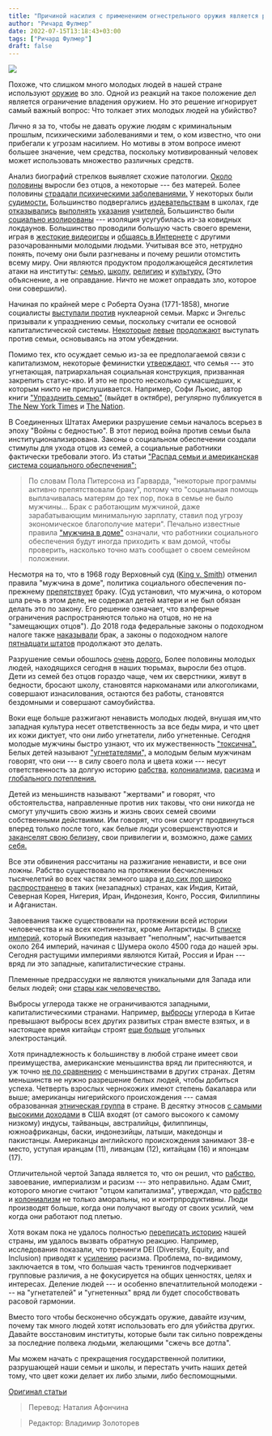 ```yaml
---
title: "Причиной насилия с применением огнестрельного оружия является развал институтов"
author: "Ричард Фулмер"
date: 2022-07-15T13:18:43+03:00
tags: ["Ричард Фулмер"]
draft: false
---
```

![](https://fee.org/media/41806/boy-g0ea2c9eb9_1920.jpg?center=0.25352112676056338,0.50116550116550118&mode=crop&width=900&format=webp&rnd=133008910620000000)


Похоже, что слишком много молодых людей в нашей стране используют [оружие](https://fee.org/articles/blurred-lines-when-guns-become-speech/) во зло. Одной из реакций на такое положение дел является ограничение владения оружием. Но это решение игнорирует самый важный вопрос: Что толкает этих молодых людей на убийство?

Лично я за то, чтобы не давать оружие людям с криминальным прошлым, психическими заболеваниями и тем, о ком известно, что они прибегали к угрозам насилием. Но мотивы в этом вопросе имеют большее значение, чем средства, поскольку мотивированный человек может использовать множество различных средств.

Анализ биографий стрелков выявляет схожие патологии. [Около половины](https://www.heritage.org/marriage-and-family/commentary/the-crisis-fatherless-shooters) выросли без отцов, а некоторые --- без матерей. Более половины [страдали психическими заболеваниями.](https://www.psychologytoday.com/us/blog/stop-the-cycle/201501/lone-wolf-terrorists-and-mental-illness#:~:text=Across%20three%20studies%20examined,%20one%20can%20conclude%20that,relationships,%20social%20awkwardness,%20violent%20communications,%20and%20high%20intelligence.) У некоторых были [судимости.](https://georgetownsecuritystudiesreview.org/wp-content/uploads/2015/08/NCITF-Final-Paper.pdf) Большинство подвергались [издевательствам](https://news.yahoo.com/uvalde-gunman-isolated-bullied-teased-090005138.html?guccounter=1&guce_referrer=aHR0cHM6Ly93d3cuYmluZy5jb20v&guce_referrer_sig=AQAAAEVFzeTgymv9Bk798Ia_ZestTz3JJvmgLlfBMqsjrSsydCUp2I-GaLiuqHoh3dM6ABCFg6H2VlZO0dq90j1bVq7pS8LF22sslj-aiExyPT3Ak-o3JwJIM1-sqI62igi8rm06gjRXUpMj8oy7nDPu-fRA9g98mAvB-c_txLKWqkGq) в школах, где [отказывались](https://sites.psu.edu/siowfa15/2015/09/03/are-school-enforced-anti-bullying-policies-enough/) [выполнять](https://nypost.com/2022/06/04/teachers-parents-want-discipline-as-nyc-student-suspensions-fall/) [указания](https://fordhaminstitute.org/national/commentary/restorative-justice-isnt-working-thats-not-what-media-reporting) [учителей.](https://www.reference.com/world-view/causes-indiscipline-secondary-schools-7c5209d7eb4dad9e) Большинство были [социально изолированы](https://www.ojp.gov/ncjrs/virtual-library/abstracts/emergence-lone-wolf-terrorism-patterns-behavior-and-implications) --- изоляция усугубилась из-за ковидных локдаунов. Большинство проводили большую часть своего времени, играя в [жестокие видеоигры](https://www.thesun.co.uk/news/1809088/minnesota-knife-attack-the-somali-isis-fanatic-dahir-a-adan-who-went-on-mall-knife-rampage-after-checking-whether-victims-were-muslims/) и [общаясь в Интернете](https://www.theatlantic.com/ideas/archive/2022/05/lone-wolf-shooters-ideology/629871/) с другими разочарованными молодыми людьми. Учитывая все это, нетрудно понять, почему они были разгневаны и почему решили отомстить всему миру. Они являются продуктом продолжающейся десятилетия атаки на институты: [семью,](https://www.catholicworldreport.com/2018/05/05/the-radical-assault-on-marriage-and-family-from-karl-marx-to-justice-kennedy/) [школу,](https://www.city-journal.org/html/who-killed-school-discipline-11749.html) [религию](https://time.com/4385755/faith-in-america/) и [культуру.](https://www.nationalreview.com/2018/04/left-ruins-everything-it-touches/) (Это объяснение, а не оправдание. Ничто не может оправдать зло, которое они совершили).

Начиная по крайней мере с Роберта Оуэна (1771-1858), многие социалисты [выступали против](https://www.csustan.edu/sites/default/files/History/Faculty/Weikart/Marx-Engels-and-the-Abolition-of-the-Family.pdf?fbclid=IwAR2njsmuIgyBLRplj199DX_g9mKFv4qegwGG-vUbe-JRbLlf2zwszpa1_D8) нуклеарной семьи. Маркс и Энгельс призывали к упразднению семьи, поскольку считали ее основой капиталистической системы. [Некоторые](https://thebrooklyninstitute.com/) [левые](https://communemag.com/six-steps-to-abolish-the-family/?fbclid=IwAR3tbSeCkI-dRRhaNWhD1VIm1DgXcm8PMuRFU2VfQDkHK_dG3HSD4jQMmGQ) [продолжают](https://www.opendemocracy.net/en/oureconomy/coronavirus-crisis-shows-its-time-abolish-family/?fbclid=IwAR0q0TZjuCqL6FHyUnODPElL1X8o6hjxS57PFkqDUNs6Ua8RYDcWxWcHSWQ) выступать против семьи, основываясь на этом убеждении.

Помимо тех, кто осуждает семью из-за ее предполагаемой связи с капитализмом, некоторые феминистки [утверждают,](https://phdessay.com/the-family-is-an-ideological-construction-that-perpetuates-patriarchy-discuss/) что семья --- это угнетающая, патриархальная социальная конструкция, призванная закрепить статус-кво. И это не просто несколько сумасшедших, к которым никто не прислушивается. Например, Софи Льюис, автор книги ["Упразднить семью"](https://www.amazon.com/Abolish-Family-Manifesto-Care-Liberation/dp/1839767197/ref=sr_1_1?crid=AXH5EF6A8ZXX&keywords=abolish%20the%20family&qid=1653846321&s=books&sprefix=abolish%20the%20family,stripbooks,114&sr=1-1) (выйдет в октябре), регулярно публикуется в [The New York Times](https://www.nytimes.com/2019/02/07/opinion/terf-trans-women-britain.html) и [The Nation](https://www.thenation.com/article/society/family-covid-care-marriage/).

В Соединенных Штатах Америки разрушение семьи началось всерьез в эпоху "Войны с бедностью". В этот период война против семьи была институционализирована. Законы о социальном обеспечении создали стимулы для ухода отцов из семей, а социальные работники фактически требовали этого. Из статьи ["Распад семьи и американская система социального обеспечения":](https://ifstudies.org/blog/family-breakdown-and-americas-welfare-system?fbclid=IwAR0q0TZjuCqL6FHyUnODPElL1X8o6hjxS57PFkqDUNs6Ua8RYDcWxWcHSWQ)

> По словам Пола Питерсона из Гарварда, "некоторые программы активно препятствовали браку", потому что "социальная помощь выплачивалась матерям до тех пор, пока в семье не было мужчины... Брак с работающим мужчиной, даже зарабатывающим минимальную зарплату, ставил под угрозу экономическое благополучие матери". Печально известные правила ["мужчина в доме"](https://www.encyclopedia.com/law/encyclopedias-almanacs-transcripts-and-maps/man-house-rule) означали, что работники социального обеспечения будут иногда приходить к вам домой, чтобы проверить, насколько точно мать сообщает о своем семейном положении.

Несмотря на то, что в 1968 году Верховный суд ([King v. Smith](https://en.wikipedia.org/wiki/King_v._Smith#:~:text=King%20v.%20Smith,%20392%20U.S.%20309%20%281968%29,%20was,%22substitute%20father%22%20who%20visited%20a%20family%20on%20weekends.)) отменил правила "мужчина в доме", политика социального обеспечения по-прежнему [препятствует](https://www.nationalreview.com/2020/10/the-working-class-welfare-trap-how-policy-penalizes-marriage/) браку. (Суд установил, что мужчина, о котором шла речь в этом деле, не содержал детей матери и не был обязан делать это по закону. Его решение означает, что вэлферные ограничения  распространяются только на отцов, но не на "замещающих отцов"). До 2018 года федеральные законы о подоходном налоге также [наказывали](https://money.usnews.com/money/personal-finance/articles/what-to-know-about-the-marriage-tax-penalty#:~:text=The%20marriage%20penalty%20takes%20effect%20when%20the%20taxes,jointly%20are%20roughly%20double%20that%20of%20single%20filers.) брак, а законы о подоходном налоге [пятнадцати штатов](https://taxfoundation.org/state-marriage-penalty-2021/) продолжают это делать.

Разрушение семьи обошлось [очень](https://thefatherlessgeneration.wordpress.com/statistics/) [дорого.](https://lifeisbeautiful.org/statistics-on-fatherless-homes/?fbclid=IwAR0XmDdbOGC_BC6JME24hRY243_LG9Qcyotq2osY5Od-f6jiNO5ijmdsg6w) Более половины молодых людей, находящихся сегодня в наших тюрьмах, выросли без отцов. Дети из семей без отцов гораздо чаще, чем их сверстники, живут в бедности, бросают школу, становятся наркоманами или алкоголиками, совершают изнасилования, остаются без работы, становятся бездомными и совершают самоубийства.

Воки еще больше разжигают ненависть молодых людей, внушая им,что западная культура несет ответственность за все беды мира, и что цвет их кожи диктует, что они либо угнетатели, либо угнетенные. Сегодня молодые мужчины быстро узнают, что их мужественность ["токсична".](https://www.vice.com/en/article/zmk3ej/all-masculinity-is-toxic) Белых детей называют ["угнетателями",](https://areomagazine.com/2022/01/18/yes-children-are-being-taught-critical-race-theory-in-k-12-schools-in-the-us/) а молодым белым мужчинам говорят, что они --- в силу своего пола и цвета кожи --- несут ответственность за долгую историю [рабства,](https://eu.usatoday.com/story/opinion/2019/08/22/1619-slavery-white-supremacy-shaped-america-we-are-today-column/2082570001/) [колониализма,](https://bohatala.com/colonialism-and-white-privilege/) [расизма](https://onlinelibrary.wiley.com/doi/full/10.1002/jee.20362) и [глобального потепления.](https://www.earthisland.org/journal/index.php/articles/entry/how-white-supremacy-caused-the-climate-crisis/)

Детей из меньшинств называют "жертвами" и говорят, что обстоятельства, направленные против них таковы, что они никогда не смогут улучшить свою жизнь и жизнь своих семей своими собственными действиями. Им говорят, что они смогут продвинуться вперед только после того, как белые люди усовершенствуются и [заканселят свою белизну,](https://www.aljazeera.com/opinions/2019/11/17/abolishing-whiteness-has-never-been-more-urgent/) свои привилегии и, возможно, даже [самих себя.](https://viewpointmag.com/2020/08/05/beyond-guilt-and-privilege-abolishing-the-white-race/)

Все эти обвинения рассчитаны на разжигание ненависти, и все они ложны. Рабство существовало на протяжении бесчисленных тысячелетий во всех частях земного шара [и до сих пор широко распространено](https://worldpopulationreview.com/country-rankings/countries-that-still-have-slavery) в таких (незападных) странах, как Индия, Китай, Северная Корея, Нигерия, Иран, Индонезия, Конго, Россия, Филиппины и Афганистан.

Завоевания также существовали на протяжении всей истории человечества и на всех континентах, кроме Антарктиды. В [списке империй,](https://en.wikipedia.org/wiki/List_of_empires) который Википедия называет "неполным", насчитывается около 264 империй, начиная с Шумера около 4500 года до нашей эры. Сегодня растущими империями являются Китай, Россия и Иран --- вряд ли это западные, капиталистические страны.

Племенные предрассудки не являются уникальными для Запада или белых людей; они [стары как человечество.](https://www.sciencedaily.com/releases/2005/05/050525105357.htm)

Выбросы углерода также не ограничиваются западными, капиталистическими странами. Например, [выбросы](https://www.cnbc.com/2021/05/06/chinas-greenhouse-gas-emissions-exceed-us-developed-world-report.html) углерода в Китае превышают выбросы всех других развитых стран вместе взятых, и в настоящее время китайцы строят [еще больше](https://e360.yale.edu/features/despite-pledges-to-cut-emissions-china-goes-on-a-coal-spree#:~:text=China%20has%20also%20proposed%20additional%20new%20coal%20plants,than%20three%20times%20the%20capacity%20permitted%20in%202019.) угольных электростанций.

Хотя принадлежность к большинству в любой стране имеет свои преимущества, американские меньшинства вряд ли притесняются, и уж точно [не по сравнению](https://www.washingtonpost.com/news/worldviews/wp/2013/05/15/a-fascinating-map-of-the-worlds-most-and-least-racially-tolerant-countries/) с меньшинствами в других странах. Детям меньшинств не нужно разрешение белых людей, чтобы добиться успеха. Четверть взрослых чернокожих имеют степень бакалавра или выше; американцы нигерийского происхождения --- самая образованная [этническая группа](https://www.chron.com/news/article/Data-show-Nigerians-the-most-educated-in-the-U-S-1600808.php) в стране. В десятку этносов [с самыми высокими доходами](https://en.wikipedia.org/wiki/List_of_ethnic_groups_in_the_United_States_by_household_income) в США входят (от самого высокого к самому низкому) индусы, тайваньцы, австралийцы, филиппинцы, южноафриканцы, баски, индонезийцы, латыши, македонцы и пакистанцы. Американцы английского происхождения занимают 38-е место, уступая иранцам (11), ливанцам (12), китайцам (16) и японцам (17).

Отличительной чертой Запада является то, что он решил, что [рабство,](https://oll.libertyfund.org/quote/adam-smith-on-slavery) завоевание, империализм и расизм --- это неправильно. Адам Смит, которого многие считают "отцом капитализма", утверждал, что [рабство](https://oll.libertyfund.org/quote/adam-smith-on-slavery) и [колониализм](https://www.aier.org/article/adam-smiths-economic-case-against-imperialism/) не только аморальны, но и контрпродуктивны. Люди производят больше, когда они получают выгоду от своих усилий, чем когда они работают под плетью.

Хотя вокам пока не удалось полностью [переписать историю](http://www.forbes.ru/stil-zhizni-slideshow/afisha/79619-bolshoi-brat-smotrit-my-tozhe/slide/8) нашей страны, им удалось вызвать обратную реакцию. Например, исследования показали, что тренинги DEI (Diversity, Equity, and Inclusion) приводят к [усилению](https://www.psychologytoday.com/us/blog/your-brain-work/201706/is-your-company-s-diversity-training-making-you-more-biased) расизма. Проблема, по-видимому, заключается в том, что большая часть тренингов подчеркивает групповые различия, а не фокусируется на общих ценностях, целях и интересах. Деление людей --- и особенно впечатлительной молодежи --- на "угнетателей" и "угнетенных" вряд ли будет способствовать расовой гармонии.

Вместо того чтобы бесконечно обсуждать оружие, давайте изучим, почему так много людей хотят использовать его для убийства других. Давайте восстановим институты, которые были так сильно повреждены за последние полвека людьми, желающими "сжечь все дотла".

Мы можем начать с прекращения государственной политики, разрушающей наши семьи и школы, и перестать учить наших детей тому, что цвет кожи делает их либо злыми, либо беспомощными.

[Оригинал статьи](https://fee.org/articles/the-institutional-breakdown-behind-gun-violence/)

> Перевод: Наталия Афончина

> Редактор: Владимир Золоторев
